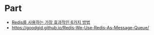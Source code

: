 
# Part
- [Redis를 사용하는 가장 효과적인 6가지 방법](https://goodgid.github.io/Redis-Most-Impactful-Ways-Redis-Is-Used-In-Production-Systems-1/)
- https://goodgid.github.io/Redis-We-Use-Redis-As-Message-Queue/